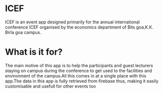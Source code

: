 # ICEF
ICEF is an event app designed primarily for the annual international conference ICEF organised by the economics department of Bits goa,K.K. Birla goa campus.
# What is it for?
The main motive of this app is to help the participants and guest lecturers staying on campus during the conference to get used to the facilities and environment of the campus.All this comes in at a single place with this app.The data in this app is fully retrieved from firebase thus, making it easily customisable and usefull for other events too  
